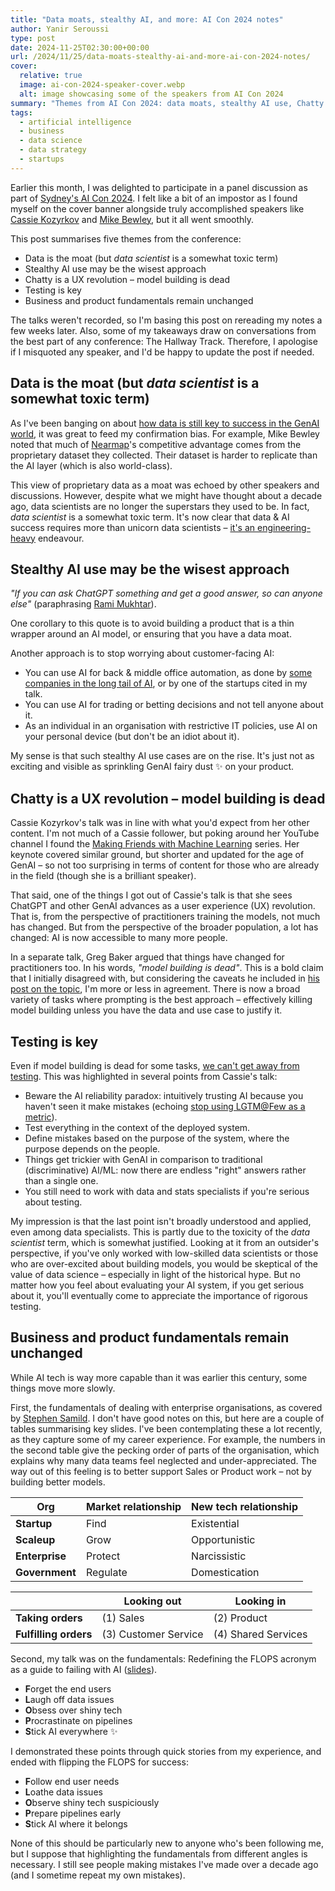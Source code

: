 ```yaml
---
title: "Data moats, stealthy AI, and more: AI Con 2024 notes"
author: Yanir Seroussi
type: post
date: 2024-11-25T02:30:00+00:00
url: /2024/11/25/data-moats-stealthy-ai-and-more-ai-con-2024-notes/
cover:
  relative: true
  image: ai-con-2024-speaker-cover.webp
  alt: image showcasing some of the speakers from AI Con 2024
summary: "Themes from AI Con 2024: data moats, stealthy AI use, Chatty's UX revolution, and enduring fundamentals"
tags:
  - artificial intelligence
  - business
  - data science
  - data strategy
  - startups
---
```

Earlier this month, I was delighted to participate in a panel discussion as part of [Sydney's AI Con 2024](https://www.aicon.org.au/event/9205e371-f13a-4688-9d36-20f5722230fd/summary).
I felt like a bit of an impostor as I found myself on the cover banner alongside truly accomplished speakers like [Cassie Kozyrkov](https://www.linkedin.com/in/kozyrkov/) and [Mike Bewley](https://www.linkedin.com/in/michaelbewley/), but it all went smoothly.

This post summarises five themes from the conference:
- Data is the moat (but _data scientist_ is a somewhat toxic term)
- Stealthy AI use may be the wisest approach
- Chatty is a UX revolution – model building is dead
- Testing is key
- Business and product fundamentals remain unchanged

The talks weren't recorded, so I'm basing this post on rereading my notes a few weeks later.
Also, some of my takeaways draw on conversations from the best part of any conference: The Hallway Track.
Therefore, I apologise if I misquoted any speaker, and I'd be happy to update the post if needed.

## Data is the moat (but _data scientist_ is a somewhat toxic term)

As I've been banging on about [how data is still key to success in the GenAI world](https://yanirseroussi.com/2024/06/17/ai-aint-gonna-save-you-from-bad-data/), it was great to feed my confirmation bias.
For example, Mike Bewley noted that much of [Nearmap](https://www.nearmap.com/au)'s competitive advantage comes from the proprietary dataset they collected.
Their dataset is harder to replicate than the AI layer (which is also world-class).

This view of proprietary data as a moat was echoed by other speakers and discussions.
However, despite what we might have thought about a decade ago, data scientists are no longer the superstars they used to be.
In fact, _data scientist_ is a somewhat toxic term.
It's now clear that data & AI success requires more than unicorn data scientists – [it's an engineering-heavy](https://yanirseroussi.com/2023/06/30/was-data-science-a-failure-mode-of-software-engineering/) endeavour.

## Stealthy AI use may be the wisest approach

_"If you can ask ChatGPT something and get a good answer, so can anyone else"_ (paraphrasing [Rami Mukhtar](https://www.linkedin.com/in/rami-mukhtar-a801801/)).

One corollary to this quote is to avoid building a product that is a thin wrapper around an AI model, or ensuring that you have a data moat.

Another approach is to stop worrying about customer-facing AI:
- You can use AI for back & middle office automation, as done by [some companies in the long tail of AI](https://research.contrary.com/deep-dive/long-tail-of-ai), or by one of the startups cited in my talk.
- You can use AI for trading or betting decisions and not tell anyone about it.
- As an individual in an organisation with restrictive IT policies, use AI on your personal device (but don't be an idiot about it).

My sense is that such stealthy AI use cases are on the rise. It's just not as exciting and visible as sprinkling GenAI fairy dust ✨ on your product.

## Chatty is a UX revolution – model building is dead

Cassie Kozyrkov's talk was in line with what you'd expect from her other content.
I'm not much of a Cassie follower, but poking around her YouTube channel I found the [Making Friends with Machine Learning](https://www.youtube.com/playlist?list=PLRKtJ4IpxJpDxl0NTvNYQWKCYzHNuy2xG) series.
Her keynote covered similar ground, but shorter and updated for the age of GenAI – so not too surprising in terms of content for those who are already in the field (though she is a brilliant speaker).

That said, one of the things I got out of Cassie's talk is that she sees ChatGPT and other GenAI advances as a user experience (UX) revolution.
That is, from the perspective of practitioners training the models, not much has changed.
But from the perspective of the broader population, a lot has changed: AI is now accessible to many more people.

In a separate talk, Greg Baker argued that things have changed for practitioners too.
In his words, _"model building is dead"_.
This is a bold claim that I initially disagreed with, but considering the caveats he included in [his post on the topic](https://solresol.substack.com/p/what-i-see-successful-gen-ai-projects), I'm more or less in agreement.
There is now a broad variety of tasks where prompting is the best approach – effectively killing model building unless you have the data and use case to justify it.

## Testing is key

Even if model building is dead for some tasks, [we can't get away from testing](https://yanirseroussi.com/2024/04/15/ai-does-not-obviate-the-need-for-testing-and-observability/).
This was highlighted in several points from Cassie's talk:
- Beware the AI reliability paradox: intuitively trusting AI because you haven't seen it make mistakes (echoing [stop using LGTM@Few as a metric](https://jxnl.github.io/blog/writing/2024/02/05/when-to-lgtm-at-k/)).
- Test everything in the context of the deployed system.
- Define mistakes based on the purpose of the system, where the purpose depends on the people.
- Things get trickier with GenAI in comparison to traditional (discriminative) AI/ML: now there are endless "right" answers rather than a single one.
- You still need to work with data and stats specialists if you're serious about testing.

My impression is that the last point isn't broadly understood and applied, even among data specialists.
This is partly due to the toxicity of the _data scientist_ term, which is somewhat justified.
Looking at it from an outsider's perspective, if you've only worked with low-skilled data scientists or those who are over-excited about building models, you would be skeptical of the value of data science – especially in light of the historical hype.
But no matter how you feel about evaluating your AI system, if you get serious about it, you'll eventually come to appreciate the importance of rigorous testing.

## Business and product fundamentals remain unchanged

While AI tech is way more capable than it was earlier this century, some things move more slowly.

First, the fundamentals of dealing with enterprise organisations, as covered by [Stephen Samild](https://www.linkedin.com/in/stephensamild/).
I don't have good notes on this, but here are a couple of tables summarising key slides.
I've been contemplating these a lot recently, as they capture some of my career experience.
For example, the numbers in the second table give the pecking order of parts of the organisation, which explains why many data teams feel neglected and under-appreciated.
The way out of this feeling is to better support Sales or Product work – not by building better models.

| Org            | Market relationship | New tech relationship |
|----------------|---------------------|-----------------------|
| **Startup**    | Find                | Existential           |
| **Scaleup**    | Grow                | Opportunistic         |
| **Enterprise** | Protect             | Narcissistic          |
| **Government** | Regulate            | Domestication         |

|                       | Looking out          | Looking in          |
|-----------------------|----------------------|---------------------|
| **Taking orders**     | (1) Sales            | (2) Product         |
| **Fulfilling orders** | (3) Customer Service | (4) Shared Services |

Second, my talk was on the fundamentals: Redefining the FLOPS acronym as a guide to failing with AI ([slides](we-need-more-flops-how-to-fail-with-ai.pdf)).
- **F**orget the end users
- **L**augh off data issues
- **O**bsess over shiny tech
- **P**rocrastinate on pipelines
- **S**tick AI everywhere ✨

I demonstrated these points through quick stories from my experience, and ended with flipping the FLOPS for success:
- **F**ollow end user needs
- **L**oathe data issues
- **O**bserve shiny tech suspiciously
- **P**repare pipelines early
- **S**tick AI where it belongs

None of this should be particularly new to anyone who's been following me, but I suppose that highlighting the fundamentals from different angles is necessary.
I still see people making mistakes I've made over a decade ago (and I sometime repeat my own mistakes).
